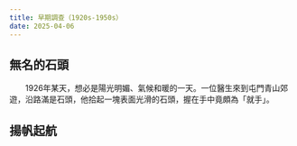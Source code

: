 ```yaml
---
title: 早期調查（1920s-1950s）
date: 2025-04-06
---
```


## 無名的石頭
　　1926年某天，想必是陽光明媚、氣候和暖的一天。一位醫生來到屯門青山郊遊，沿路滿是石頭，他拾起一塊表面光滑的石頭，握在手中竟頗為「就手」。

## 揚帆起航